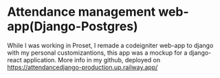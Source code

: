 
# Attendance management web-app(Django-Postgres)

While I was working in Proset, I remade a codeigniter web-app
to django with my personal customizantions, this app was a
mockup for a django-react application. More info in my github,
deployed on https://attendancedjango-production.up.railway.app/